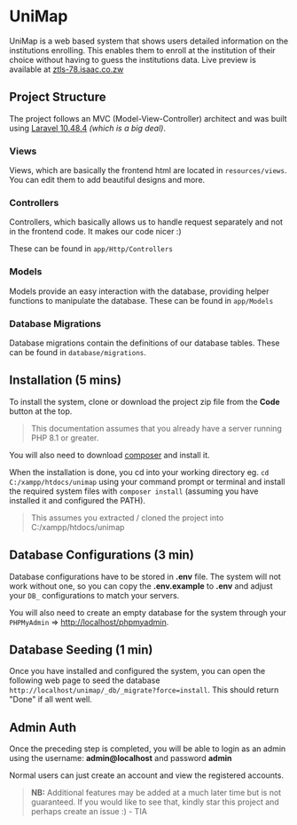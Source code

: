# UniMap

UniMap is a web based system that shows users detailed information on the institutions enrolling. This enables them to enroll at the institution of their choice without having to guess the institutions data. Live preview is available at [ztls-78.isaac.co.zw](https://ztls-78.isaac.co.zw/)

## Project Structure

The project follows an MVC (Model-View-Controller) architect and was built using [Laravel 10.48.4](https://laravel.com) _(which is a big deal)_.

### Views 

Views, which are basically the frontend html are located in `resources/views`. You can edit them to add beautiful designs and more.

### Controllers

Controllers, which basically allows us to handle request separately and not in the frontend code. It makes our code nicer :)

These can be found in `app/Http/Controllers`

### Models

Models provide an easy interaction with the database, providing helper functions to manipulate the database. These can be found in `app/Models`

### Database Migrations

Database migrations contain the definitions of our database tables. These can be found in `database/migrations`.

## Installation (5 mins)

To install the system, clone or download the project zip file from the **Code** button at the top. 

> This documentation assumes that you already have a server running PHP 8.1 or greater.

You will also need to download [composer](https://getcomposer.org) and install it.

When the installation is done, you cd into your working directory eg. `cd C:/xampp/htdocs/unimap` using your command prompt or terminal and install the required system files with `composer install` (assuming you have installed it and configured the PATH). 

> This assumes you extracted / cloned the project into C:/xampp/htdocs/unimap

## Database Configurations (3 min)

Database configurations have to be stored in **.env** file. The system will not work without one, so you can copy the **.env.example** to **.env** and adjust your `DB_` configurations to match your servers. 

You will also need to create an empty database for the system through your `PHPMyAdmin` => [http://localhost/phpmyadmin](http://localhost/phpmyadmin).

## Database Seeding (1 min)

Once you have installed and configured the system, you can open the following web page to seed the database `http://localhost/unimap/_db/_migrate?force=install`. This should return "Done" if all went well.

## Admin Auth

Once the preceding step is completed, you will be able to login as an admin using the username: **admin@localhost** and password **admin**

Normal users can just create an account and view the registered accounts.

> **NB:** Additional features may be added at a much later time but is not guaranteed. If you would like to see that, kindly star this project and perhaps create an issue :) - TIA